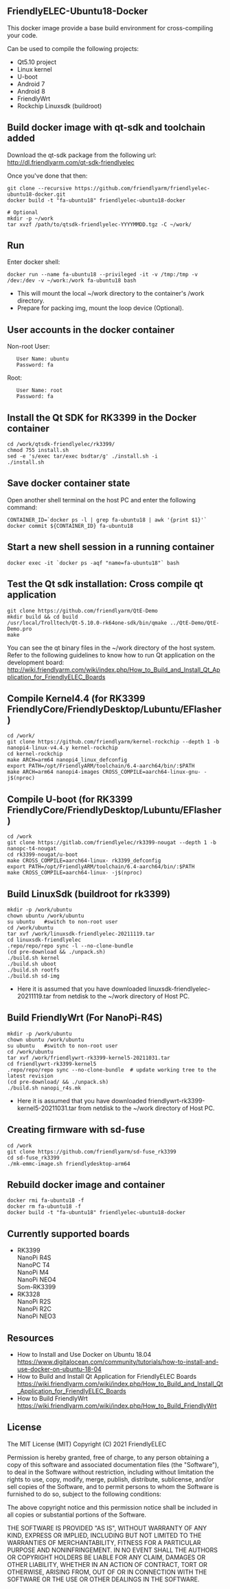 ## **FriendlyELEC-Ubuntu18-Docker**

This docker image provide a base build environment for cross-compiling your code.  

Can be used to compile the following projects:  
* Qt5.10 project
* Linux kernel
* U-boot
* Android 7
* Android 8
* FriendlyWrt
* Rockchip Linuxsdk (buildroot)

Build docker image with qt-sdk and toolchain added
------------

Download the qt-sdk package from the following url:     
http://dl.friendlyarm.com/qt-sdk-friendlyelec  

Once you've done that then:
```
git clone --recursive https://github.com/friendlyarm/friendlyelec-ubuntu18-docker.git
docker build -t "fa-ubuntu18" friendlyelec-ubuntu18-docker

# Optional
mkdir -p ~/work
tar xvzf /path/to/qtsdk-friendlyelec-YYYYMMDD.tgz -C ~/work/
```

Run
------------
Enter docker shell:  
```
docker run --name fa-ubuntu18 --privileged -it -v /tmp:/tmp -v /dev:/dev -v ~/work:/work fa-ubuntu18 bash
```
* This will mount the local ~/work directory to the container's /work directory.  
* Prepare for packing img, mount the loop device (Optional).

User accounts in the docker container
------------
Non-root User:  
```
   User Name: ubuntu
   Password: fa
```
Root:  
```
   User Name: root
   Password: fa
```
Install the Qt SDK for RK3399 in the Docker container
------------
```
cd /work/qtsdk-friendlyelec/rk3399/
chmod 755 install.sh
sed -e 's/exec tar/exec bsdtar/g' ./install.sh -i
./install.sh
```

Save docker container state
------------
Open another shell terminal on the host PC and enter the following command:
```
CONTAINER_ID=`docker ps -l | grep fa-ubuntu18 | awk '{print $1}'`
docker commit ${CONTAINER_ID} fa-ubuntu18
```

Start a new shell session in a running container
------------
```
docker exec -it `docker ps -aqf "name=fa-ubuntu18"` bash
```

Test the Qt sdk installation: Cross compile qt application
------------
```
git clone https://github.com/friendlyarm/QtE-Demo
mkdir build && cd build
/usr/local/Trolltech/Qt-5.10.0-rk64one-sdk/bin/qmake ../QtE-Demo/QtE-Demo.pro
make
```

You can see the qt binary files in the ~/work directory of the host system.    
Refer to the following guidelines to know how to run Qt application on the development board:  
http://wiki.friendlyarm.com/wiki/index.php/How_to_Build_and_Install_Qt_Application_for_FriendlyELEC_Boards


Compile Kernel4.4 (for RK3399 FriendlyCore/FriendlyDesktop/Lubuntu/EFlasher)
------------
```
cd /work/
git clone https://github.com/friendlyarm/kernel-rockchip --depth 1 -b nanopi4-linux-v4.4.y kernel-rockchip
cd kernel-rockchip
make ARCH=arm64 nanopi4_linux_defconfig
export PATH=/opt/FriendlyARM/toolchain/6.4-aarch64/bin/:$PATH
make ARCH=arm64 nanopi4-images CROSS_COMPILE=aarch64-linux-gnu- -j$(nproc)
```

Compile U-boot (for RK3399 FriendlyCore/FriendlyDesktop/Lubuntu/EFlasher)
------------
```
cd /work
git clone https://gitlab.com/friendlyelec/rk3399-nougat --depth 1 -b nanopc-t4-nougat
cd rk3399-nougat/u-boot
make CROSS_COMPILE=aarch64-linux- rk3399_defconfig
export PATH=/opt/FriendlyARM/toolchain/6.4-aarch64/bin/:$PATH
make CROSS_COMPILE=aarch64-linux- -j$(nproc)
```

Build LinuxSdk (buildroot for rk3399)
------------
```
mkdir -p /work/ubuntu
chown ubuntu /work/ubuntu
su ubuntu   #switch to non-root user
cd /work/ubuntu
tar xvf /work/linuxsdk-friendlyelec-20211119.tar
cd linuxsdk-friendlyelec
.repo/repo/repo sync -l --no-clone-bundle
(cd pre-download && ./unpack.sh)
./build.sh kernel
./build.sh uboot
./build.sh rootfs
./build.sh sd-img
```
* Here it is assumed that you have downloaded linuxsdk-friendlyelec-20211119.tar from netdisk to the ~/work directory of Host PC.

Build FriendlyWrt (For NanoPi-R4S)
------------
```
mkdir -p /work/ubuntu
chown ubuntu /work/ubuntu
su ubuntu   #switch to non-root user
cd /work/ubuntu
tar xvf /work/friendlywrt-rk3399-kernel5-20211031.tar
cd friendlywrt-rk3399-kernel5
.repo/repo/repo sync --no-clone-bundle  # update working tree to the latest revision
(cd pre-download/ && ./unpack.sh)
./build.sh nanopi_r4s.mk
```
* Here it is assumed that you have downloaded friendlywrt-rk3399-kernel5-20211031.tar from netdisk to the ~/work directory of Host PC.

Creating firmware with sd-fuse
------------
```
cd /work
git clone https://github.com/friendlyarm/sd-fuse_rk3399
cd sd-fuse_rk3399
./mk-emmc-image.sh friendlydesktop-arm64
```

Rebuild docker image and container
------------
```
docker rmi fa-ubuntu18 -f
docker rm fa-ubuntu18 -f
docker build -t "fa-ubuntu18" friendlyelec-ubuntu18-docker
```

Currently supported boards
------------
* RK3399  
NanoPi R4S  
NanoPC T4  
NanoPi M4  
NanoPi NEO4  
Som-RK3399  
* RK3328  
NanoPi R2S  
NanoPi R2C  
NanoPi NEO3  

Resources
------------
* How to Install and Use Docker on Ubuntu 18.04  
https://www.digitalocean.com/community/tutorials/how-to-install-and-use-docker-on-ubuntu-18-04
* How to Build and Install Qt Application for FriendlyELEC Boards
https://wiki.friendlyarm.com/wiki/index.php/How_to_Build_and_Install_Qt_Application_for_FriendlyELEC_Boards
* How to Build FriendlyWrt
https://wiki.friendlyarm.com/wiki/index.php/How_to_Build_FriendlyWrt


## License

The MIT License (MIT)
Copyright (C) 2021 FriendlyELEC

Permission is hereby granted, free of charge, to any person obtaining a copy
of this software and associated documentation files (the "Software"), to deal
in the Software without restriction, including without limitation the rights
to use, copy, modify, merge, publish, distribute, sublicense, and/or sell
copies of the Software, and to permit persons to whom the Software is
furnished to do so, subject to the following conditions:

The above copyright notice and this permission notice shall be included in
all copies or substantial portions of the Software.

THE SOFTWARE IS PROVIDED "AS IS", WITHOUT WARRANTY OF ANY KIND, EXPRESS OR
IMPLIED, INCLUDING BUT NOT LIMITED TO THE WARRANTIES OF MERCHANTABILITY,
FITNESS FOR A PARTICULAR PURPOSE AND NONINFRINGEMENT. IN NO EVENT SHALL THE
AUTHORS OR COPYRIGHT HOLDERS BE LIABLE FOR ANY CLAIM, DAMAGES OR OTHER
LIABILITY, WHETHER IN AN ACTION OF CONTRACT, TORT OR OTHERWISE, ARISING FROM,
OUT OF OR IN CONNECTION WITH THE SOFTWARE OR THE USE OR OTHER DEALINGS IN
THE SOFTWARE.

